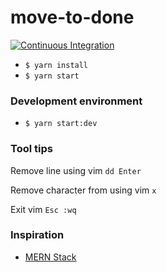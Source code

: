 # move-to-done

[![Continuous Integration](https://github.com/szabikr/move-to-done/actions/workflows/ci-pipeline.yml/badge.svg?branch=main)](https://github.com/szabikr/move-to-done/actions/workflows/ci-pipeline.yml)

- `$ yarn install`
- `$ yarn start`

### Development environment

- `$ yarn start:dev`

### Tool tips

Remove line using vim `dd Enter`

Remove character from using vim `x`

Exit vim `Esc :wq`

### Inspiration

- [MERN Stack](https://www.mongodb.com/mern-stack)
